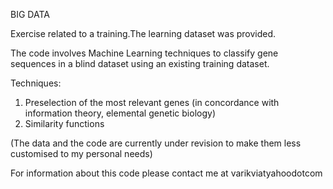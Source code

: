 BIG DATA

Exercise related to a training.The learning dataset was provided.

The code involves Machine Learning techniques to classify gene sequences in a blind dataset using an existing training dataset.

Techniques:
1) Preselection of the most relevant genes (in concordance with information theory, elemental genetic biology)
2) Similarity functions

(The data and the code are currently under revision to make them less customised to my personal needs)

For information about this code please contact me at varikviatyahoodotcom 